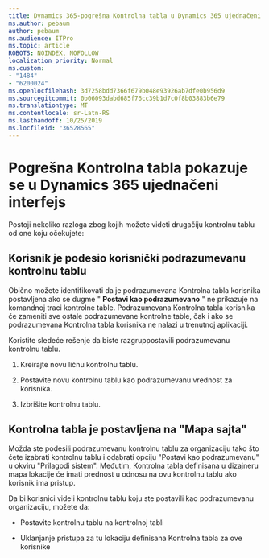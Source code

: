 ```yaml
---
title: Dynamics 365-pogrešna Kontrolna tabla u Dynamics 365 ujednačeni interfejs
ms.author: pebaum
author: pebaum
ms.audience: ITPro
ms.topic: article
ROBOTS: NOINDEX, NOFOLLOW
localization_priority: Normal
ms.custom:
- "1484"
- "6200024"
ms.openlocfilehash: 3d7258bdd7366f679b048e93926ab7dfe0b956d9
ms.sourcegitcommit: 0b06093dabd685f76cc39b1d7c0f8b03883b6e79
ms.translationtype: MT
ms.contentlocale: sr-Latn-RS
ms.lasthandoff: 10/25/2019
ms.locfileid: "36528565"
---
```

# <a name="wrong-dashboard-shows-in-dynamics-365-unified-interface"></a>Pogrešna Kontrolna tabla pokazuje se u Dynamics 365 ujednačeni interfejs

Postoji nekoliko razloga zbog kojih možete videti drugačiju kontrolnu tablu od one koju očekujete:

## <a name="the-user-has-set-a-user-default-dashboard"></a>Korisnik je podesio korisnički podrazumevanu kontrolnu tablu 

Obično možete identifikovati da je podrazumevana Kontrolna tabla korisnika postavljena ako se dugme " **Postavi kao podrazumevano** " ne prikazuje na komandnoj traci kontrolne table. Podrazumevana Kontrolna tabla korisnika će zameniti sve ostale podrazumevane kontrolne table, čak i ako se podrazumevana Kontrolna tabla korisnika ne nalazi u trenutnoj aplikaciji.

Koristite sledeće rešenje da biste razgruppostavili podrazumevanu kontrolnu tablu.

1. Kreirajte novu ličnu kontrolnu tablu.

2. Postavite novu kontrolnu tablu kao podrazumevanu vrednost za korisnika.

3. Izbrišite kontrolnu tablu.

## <a name="the-dashboard-is-set-in-the-sitemap"></a>Kontrolna tabla je postavljena na "Mapa sajta"

Možda ste podesili podrazumevanu kontrolnu tablu za organizaciju tako što ćete izabrati kontrolnu tablu i odabrati opciju "Postavi kao podrazumevanu" u okviru "Prilagodi sistem". Međutim, Kontrolna tabla definisana u dizajneru mapa lokacije će imati prednost u odnosu na ovu kontrolnu tablu ako korisnik ima pristup.

Da bi korisnici videli kontrolnu tablu koju ste postavili kao podrazumevanu organizaciju, možete da:

* Postavite kontrolnu tablu na kontrolnoj tabli

* Uklanjanje pristupa za tu lokaciju definisana Kontrolna tabla za ove korisnike
